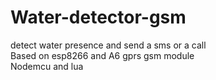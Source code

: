# Water-detector-gsm
detect water presence and send a sms or a call<br>
Based on esp8266 and A6 gprs gsm module<br>
Nodemcu and lua<br><p>

